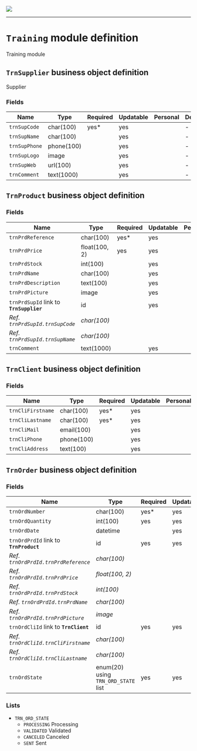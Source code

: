 <!--
 ___ _            _ _    _ _    __
/ __(_)_ __  _ __| (_)__(_) |_ /_/
\__ \ | '  \| '_ \ | / _| |  _/ -_)
|___/_|_|_|_| .__/_|_\__|_|\__\___|
            |_| 
-->
![](https://platform.simplicite.io/logos/standard/logo250.png)
* * *

`Training` module definition
============================

Training module

`TrnSupplier` business object definition
----------------------------------------

Supplier

### Fields

| Name                                                         | Type                                     | Required | Updatable | Personal | Description                                                                      |
|--------------------------------------------------------------|------------------------------------------|----------|-----------|----------|----------------------------------------------------------------------------------|
| `trnSupCode`                                                 | char(100)                                | yes*     | yes       |          | -                                                                                |
| `trnSupName`                                                 | char(100)                                |          | yes       |          | -                                                                                |
| `trnSupPhone`                                                | phone(100)                               |          | yes       |          | -                                                                                |
| `trnSupLogo`                                                 | image                                    |          | yes       |          | -                                                                                |
| `trnSupWeb`                                                  | url(100)                                 |          | yes       |          | -                                                                                |
| `trnComment`                                                 | text(1000)                               |          | yes       |          | -                                                                                |

`TrnProduct` business object definition
---------------------------------------



### Fields

| Name                                                         | Type                                     | Required | Updatable | Personal | Description                                                                      |
|--------------------------------------------------------------|------------------------------------------|----------|-----------|----------|----------------------------------------------------------------------------------|
| `trnPrdReference`                                            | char(100)                                | yes*     | yes       |          | -                                                                                |
| `trnPrdPrice`                                                | float(100, 2)                            | yes      | yes       |          | -                                                                                |
| `trnPrdStock`                                                | int(100)                                 |          | yes       |          | -                                                                                |
| `trnPrdName`                                                 | char(100)                                |          | yes       |          | -                                                                                |
| `trnPrdDescription`                                          | text(100)                                |          | yes       |          | -                                                                                |
| `trnPrdPicture`                                              | image                                    |          | yes       |          | -                                                                                |
| `trnPrdSupId` link to **`TrnSupplier`**                      | id                                       |          | yes       |          | -                                                                                |
| _Ref. `trnPrdSupId.trnSupCode`_                              | _char(100)_                              |          |           |          | -                                                                                |
| _Ref. `trnPrdSupId.trnSupName`_                              | _char(100)_                              |          |           |          | -                                                                                |
| `trnComment`                                                 | text(1000)                               |          | yes       |          | -                                                                                |

`TrnClient` business object definition
--------------------------------------



### Fields

| Name                                                         | Type                                     | Required | Updatable | Personal | Description                                                                      |
|--------------------------------------------------------------|------------------------------------------|----------|-----------|----------|----------------------------------------------------------------------------------|
| `trnCliFirstname`                                            | char(100)                                | yes*     | yes       |          | -                                                                                |
| `trnCliLastname`                                             | char(100)                                | yes*     | yes       |          | -                                                                                |
| `trnCliMail`                                                 | email(100)                               |          | yes       |          | -                                                                                |
| `trnCliPhone`                                                | phone(100)                               |          | yes       |          | -                                                                                |
| `trnCliAddress`                                              | text(100)                                |          | yes       |          | -                                                                                |

`TrnOrder` business object definition
-------------------------------------



### Fields

| Name                                                         | Type                                     | Required | Updatable | Personal | Description                                                                      |
|--------------------------------------------------------------|------------------------------------------|----------|-----------|----------|----------------------------------------------------------------------------------|
| `trnOrdNumber`                                               | char(100)                                | yes*     | yes       |          | -                                                                                |
| `trnOrdQuantity`                                             | int(100)                                 | yes      | yes       |          | -                                                                                |
| `trnOrdDate`                                                 | datetime                                 |          | yes       |          | -                                                                                |
| `trnOrdPrdId` link to **`TrnProduct`**                       | id                                       | yes      | yes       |          | -                                                                                |
| _Ref. `trnOrdPrdId.trnPrdReference`_                         | _char(100)_                              |          |           |          | -                                                                                |
| _Ref. `trnOrdPrdId.trnPrdPrice`_                             | _float(100, 2)_                          |          |           |          | -                                                                                |
| _Ref. `trnOrdPrdId.trnPrdStock`_                             | _int(100)_                               |          |           |          | -                                                                                |
| _Ref. `trnOrdPrdId.trnPrdName`_                              | _char(100)_                              |          |           |          | -                                                                                |
| _Ref. `trnOrdPrdId.trnPrdPicture`_                           | _image_                                  |          |           |          | -                                                                                |
| `trnOrdCliId` link to **`TrnClient`**                        | id                                       | yes      | yes       |          | -                                                                                |
| _Ref. `trnOrdCliId.trnCliFirstname`_                         | _char(100)_                              |          |           |          | -                                                                                |
| _Ref. `trnOrdCliId.trnCliLastname`_                          | _char(100)_                              |          |           |          | -                                                                                |
| `trnOrdState`                                                | enum(20) using `TRN_ORD_STATE` list      | yes      | yes       |          | -                                                                                |

### Lists

* `TRN_ORD_STATE`
    - `PROCESSING` Processing
    - `VALIDATED` Validated
    - `CANCELED` Canceled
    - `SENT` Sent

